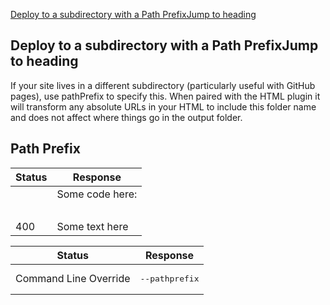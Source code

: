 

[Deploy to a subdirectory with a Path PrefixJump to heading](https://www.11ty.dev/docs/config/#deploy-to-a-subdirectory-with-a-path-prefix)
## Deploy to a subdirectory with a Path PrefixJump to heading
If your site lives in a different subdirectory (particularly useful with GitHub pages), use pathPrefix to specify this. When paired with the HTML <base> plugin it will transform any absolute URLs in your HTML to include this folder name and does not affect where things go in the output folder.
## Path Prefix

| Status | Response  |
| ------ | --------- |
|     |Some code here:<br><pre>&#13;</pre>|
| 400    |Some text here|

| Status | Response  |
| ------ | --------- |
| Command Line Override |<pre lang="text">--pathprefix</pre>|

